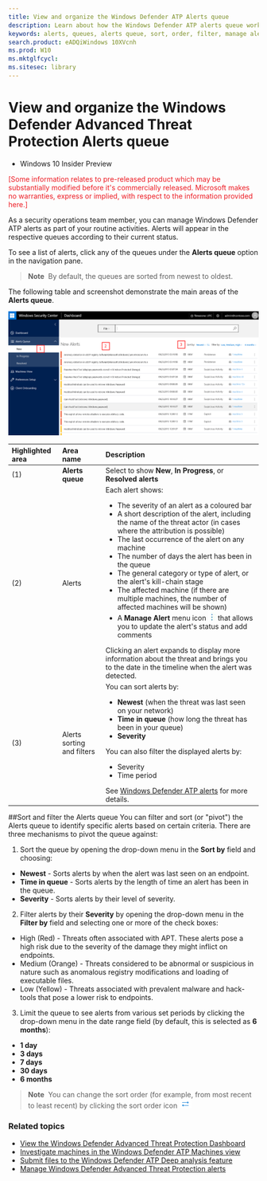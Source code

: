 ```yaml
---
title: View and organize the Windows Defender ATP Alerts queue
description: Learn about how the Windows Defender ATP alerts queue work, and how to sort and filter lists of alerts.
keywords: alerts, queues, alerts queue, sort, order, filter, manage alerts, new, in progress, resolved, newest, time in queue, severity, time period
search.product: eADQiWindows 10XVcnh 
ms.prod: W10
ms.mktglfcycl:
ms.sitesec: library
---
```


# View and organize the Windows Defender Advanced Threat Protection Alerts queue

- Windows 10 Insider Preview

<span style="color:#ED1C24;">[Some information relates to pre-released product which may be substantially modified before it's commercially released. Microsoft makes no warranties, express or implied, with respect to the information provided here.]</span>

As a security operations team member, you can manage Windows Defender ATP alerts as part of your routine activities. Alerts will appear in the respective queues according to their current status.

To see a list of alerts, click any of the queues under the **Alerts queue** option in the navigation pane.

> **Note**&nbsp;&nbsp;By default, the queues are sorted from newest to oldest.

The following table and screenshot demonstrate the main areas of the **Alerts queue**.

![Screenshot of the Dashboard showing the New Alerts list and navigation bar](images/alertsq.png)

Highlighted area|Area name|Description
:---|:---|:---
(1)|**Alerts queue**| Select to show **New**, **In Progress**, or **Resolved alerts**
(2)|Alerts|Each alert shows:<ul><li>The severity of an alert as a coloured bar</li><li>A short description of the alert, including the name of the threat actor (in cases where the attribution is possible)</li><li>The last occurrence of the alert on any machine</li><li>The number of days the alert has been in the queue</li><li>The general category or type of alert, or the alert's kill-chain stage</li><li>The affected machine (if there are multiple machines, the number of affected machines will be shown)</li><li>A **Manage Alert** menu icon ![The menu icon looks like three periods stacked on top of each other](images/menu-icon.png) that allows you to update the alert's status and add comments</li></ul>Clicking an alert expands to display more information about the threat and brings you to the date in the timeline when the alert was detected.
(3)|Alerts sorting and filters | You can sort alerts by: <ul><li>**Newest** (when the threat was last seen on your network)</li><li>**Time in queue** (how long the threat has been in your queue)</li><li>**Severity**</li></ul>You can also filter the displayed alerts by:<ul><li>Severity</li><li>Time period</li></ul>See [Windows Defender ATP alerts](use-windows-defender-advanced-threat-protection.md#windows-defender-atp-alerts) for more details.

##Sort and filter the Alerts queue
You can filter and sort (or "pivot") the Alerts queue to identify specific alerts based on certain criteria.
There are three mechanisms to pivot the queue against:

1. Sort the queue by opening the drop-down menu in the **Sort by** field and choosing:

  - **Newest** - Sorts alerts by when the alert was last seen on an endpoint. 
  - **Time in queue** - Sorts alerts by the length of time an alert has been in the queue.
  - **Severity** - Sorts alerts by their level of severity.

2. Filter alerts by their **Severity** by opening the drop-down menu in the **Filter by** field and selecting one or more of the check boxes:

  - High (Red) - Threats often associated with APT. These alerts pose a high risk due to the severity of the damage they might inflict on endpoints.
  - Medium (Orange) - Threats considered to be abnormal or suspicious in nature such as anomalous registry modifications and loading of executable files.
  - Low (Yellow) - Threats associated with prevalent malware and hack-tools that pose a lower risk to endpoints.

3. Limit the queue to see alerts from various set periods by clicking the drop-down menu in the date range field (by default, this is selected as **6 months**):

  - **1 day**
  - **3 days**
  - **7 days**
  - **30 days**
  - **6 months**

  > **Note**&nbsp;&nbsp;You can change the sort order (for example, from most recent to least recent) by clicking the sort order icon ![the sort order icon looks like two arrows on top of each other](images/sort-order-icon.png)
  
### Related topics
  
- [View the Windows Defender Advanced Threat Protection Dashboard](dashboard-windows-advanced-threat-protection.md)
- [Investigate machines in the Windows Defender ATP Machines view](machines-view-windows-advanced-threat-protection.md)
- [Submit files to the Windows Defender ATP Deep analysis feature](deep-analysis-windows-advanced-threat-protection.md)
- [Manage Windows Defender Advanced Threat Protection alerts](manage-alerts-windows-advanced-threat-protection.md)
